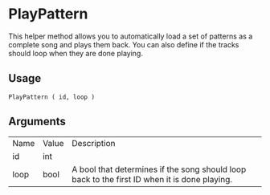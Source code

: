 # PlayPattern

This helper method allows you to automatically load a set of patterns as a complete song and plays them back. You can also define if the tracks should loop when they are done playing.

## Usage

`PlayPattern ( id, loop )`

## Arguments

<table>
  <tr>
    <td>Name</td>
    <td>Value</td>
    <td>Description</td>
  </tr>
  <tr>
    <td>id</td>
    <td>int</td>
    <td></td>
  </tr>
  <tr>
    <td>loop</td>
    <td>bool</td>
    <td>A bool that determines if the song should loop back to the first ID when it is done playing.</td>
  </tr>
</table>


